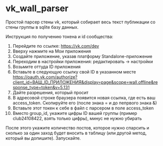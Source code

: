 # vk_wall_parser
Простой парсер стены vk, который собирает весь текст публикации со стены группы в sqlite базу данных.

Инструкция по получению токена и id сообщества:

1. Перейдите по ссылке: https://vk.com/dev
2. Вверху нажмите на Мои приложения
3. Создайте приложение, указав платформу Standalone-приложение
4. Переходим в настройки приложения: редактировать -> настройки
5. Возьмите оттуда ID приложения
6. Вставьте в следующую ссылку свой ID в указанном месте
https://oauth.vk.com/authorize?client_id=ВАШ_ID_ПРИЛОЖЕНИЯ&display=page&scope=wall,offline&response_type=token&v=5.131
7. Дайте разрешения, который просит
8. В адресовой строке браузера появится новая ссылка, где есть ваш access_token. Скопируйте его (после знака = и до пепрвого знака &)
9. Вставьте этот токен к себе в файл с парсером в поле access_token
10. Вместо group_id, укажите цифры ID вашей группы (пример club24108422, взять только цифры), минус не нужно убирать

После этого укажите количество постов, которое нужно спарсить и сколько за один заход будет вносить в таблицу (или другой метод, который вы допишите).
Запускайте.
